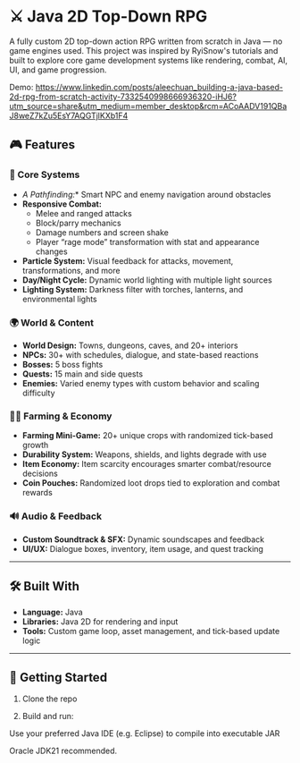 # ⚔️ Java 2D Top-Down RPG

A fully custom 2D top-down action RPG written from scratch in Java — no game engines used. This project was inspired by RyiSnow's tutorials and built to explore core game development systems like rendering, combat, AI, UI, and game progression.

Demo: https://www.linkedin.com/posts/aleechuan_building-a-java-based-2d-rpg-from-scratch-activity-7332540998666936320-iHJ6?utm_source=share&utm_medium=member_desktop&rcm=ACoAADV191QBaJ8weZ7kZu5EsY7AQGTjlKXb1F4

## 🎮 Features

### 🧠 Core Systems
- **A* Pathfinding:** Smart NPC and enemy navigation around obstacles
- **Responsive Combat:** 
  - Melee and ranged attacks
  - Block/parry mechanics
  - Damage numbers and screen shake
  - Player “rage mode” transformation with stat and appearance changes
- **Particle System:** Visual feedback for attacks, movement, transformations, and more
- **Day/Night Cycle:** Dynamic world lighting with multiple light sources
- **Lighting System:** Darkness filter with torches, lanterns, and environmental lights

### 🌍 World & Content
- **World Design:** Towns, dungeons, caves, and 20+ interiors
- **NPCs:** 30+ with schedules, dialogue, and state-based reactions
- **Bosses:** 5 boss fights
- **Quests:** 15 main and side quests
- **Enemies:** Varied enemy types with custom behavior and scaling difficulty

### 🧑‍🌾 Farming & Economy
- **Farming Mini-Game:** 20+ unique crops with randomized tick-based growth
- **Durability System:** Weapons, shields, and lights degrade with use
- **Item Economy:** Item scarcity encourages smarter combat/resource decisions
- **Coin Pouches:** Randomized loot drops tied to exploration and combat rewards

### 🔊 Audio & Feedback
- **Custom Soundtrack & SFX:** Dynamic soundscapes and feedback
- **UI/UX:** Dialogue boxes, inventory, item usage, and quest tracking

---

## 🛠️ Built With

- **Language:** Java
- **Libraries:** Java 2D for rendering and input
- **Tools:** Custom game loop, asset management, and tick-based update logic

---

## 🚀 Getting Started


1. Clone the repo

2. Build and run:

Use your preferred Java IDE (e.g. Eclipse) to compile into executable JAR

Oracle JDK21 recommended.
